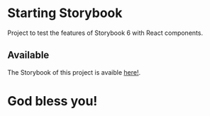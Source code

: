 # Starting Storybook

Project to test the features of Storybook 6 with React components.

## Available

The Storybook of this project is avaible [here!](https://diegochagas.com/starting-storybook).

# God bless you!